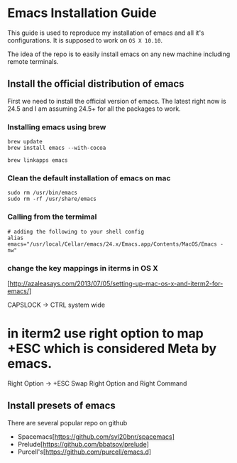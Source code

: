 # Emacs Installation Guide
This guide is used to reproduce my installation of emacs and all it's configurations. It is supposed to work on `OS X 10.10`. 

The idea of the repo is to easily install emacs on any new machine including remote terminals.

## Install the official distribution of emacs
First we need to install the official version of emacs. The latest right now is 24.5 and I am assuming 24.5+ for all the packages to work.

### Installing emacs using brew
````
brew update
brew install emacs --with-cocoa

brew linkapps emacs
````

### Clean the default installation of emacs on mac
````
sudo rm /usr/bin/emacs
sudo rm -rf /usr/share/emacs
````

### Calling from the termimal
````
# adding the following to your shell config
alias emacs="/usr/local/Cellar/emacs/24.x/Emacs.app/Contents/MacOS/Emacs -nw"
````

### change the key mappings in iterms in OS X
[http://azaleasays.com/2013/07/05/setting-up-mac-os-x-and-iterm2-for-emacs/]

CAPSLOCK -> CTRL system wide
# in iterm2 use right option to map +ESC which is considered Meta by emacs.


Right Option -> +ESC
Swap Right Option and Right Command

## Install presets of emacs

There are several popular repo on github
- Spacemacs[https://github.com/syl20bnr/spacemacs]
- Prelude[https://github.com/bbatsov/prelude]
- Purcell's[https://github.com/purcell/emacs.d] 